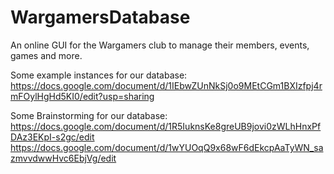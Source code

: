 # WargamersDatabase
An online GUI for the Wargamers club to manage their members, events, games and more.

Some example instances for our database: https://docs.google.com/document/d/1IEbwZUnNkSj0o9MEtCGm1BXIzfpj4rmFOylHgHd5KI0/edit?usp=sharing 

Some Brainstorming for our database: 
https://docs.google.com/document/d/1R5IuknsKe8greUB9jovi0zWLhHnxPfDAz3EKpI-s2gc/edit
https://docs.google.com/document/d/1wYUOqQ9x68wF6dEkcpAaTyWN_sazmvvdwwHvc6EbjVg/edit